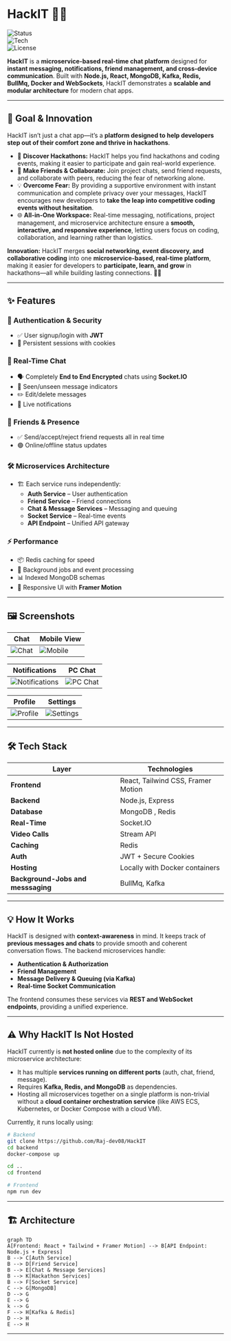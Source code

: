 # HackIT 🚀💬

![Status](https://img.shields.io/badge/Status-Development-orange)  
![Tech](https://img.shields.io/badge/Tech-React%20%7C%20Node.js%20%7C%20MongoDB%20%7C%20Kafka%20%7C%20Socket.IO-blue)  
![License](https://img.shields.io/badge/License-MIT-yellow)  

**HackIT** is a **microservice-based real-time chat platform** designed for **instant messaging, notifications, friend management, and cross-device communication**. Built with **Node.js, React, MongoDB, Kafka, Redis, BullMq, Docker and WebSockets**, HackIT demonstrates a **scalable and modular architecture** for modern chat apps.  

---

## 🎯 Goal & Innovation  

HackIT isn’t just a chat app—it’s a **platform designed to help developers step out of their comfort zone and thrive in hackathons**.  

- 🚀 **Discover Hackathons:** HackIT helps you find hackathons and coding events, making it easier to participate and gain real-world experience.  
- 🤝 **Make Friends & Collaborate:** Join project chats, send friend requests, and collaborate with peers, reducing the fear of networking alone.  
- 💡 **Overcome Fear:** By providing a supportive environment with instant communication and complete privacy over your messages, HackIT encourages new developers to **take the leap into competitive coding events without hesitation**.  
- 🌐 **All-in-One Workspace:** Real-time messaging, notifications, project management, and microservice architecture ensure a **smooth, interactive, and responsive experience**, letting users focus on coding, collaboration, and learning rather than logistics.  

**Innovation:** HackIT merges **social networking, event discovery, and collaborative coding** into one **microservice-based, real-time platform**, making it easier for developers to **participate, learn, and grow** in hackathons—all while building lasting connections. 💬✨

---

## ✨ Features  

### 🔐 Authentication & Security  
- ✅ User signup/login with **JWT**  
- 🔄 Persistent sessions with cookies  

### 💬 Real-Time Chat  
- 🗣️ Completely **End to End Encrypted** chats using **Socket.IO**  
- 👀 Seen/unseen message indicators  
- ✏️ Edit/delete messages  
- 🔔 Live notifications  

### 👥 Friends & Presence  
- ✅ Send/accept/reject friend requests all in real time
- 🟢 Online/offline status updates  

### 🛠 Microservices Architecture  
- 🏗 Each service runs independently:  
  - **Auth Service** – User authentication  
  - **Friend Service** – Friend connections  
  - **Chat & Message Services** – Messaging and queuing  
  - **Socket Service** – Real-time events  
  - **API Endpoint** – Unified API gateway  

### ⚡ Performance  
- 📦 Redis caching for speed  
- 🔄 Background jobs and event processing  
- 📊 Indexed MongoDB schemas  
- 🎨 Responsive UI with **Framer Motion**  

---

## 🖼️ Screenshots

| Chat | Mobile View |
|------|------------|
| ![Chat](frontend/public/chat.png) | ![Mobile](frontend/public/mobile.png) |

| Notifications | PC Chat |
|---------------|---------|
| ![Notifications](frontend/public/notifications.png) | ![PC Chat](frontend/public/pcChat.png) |

| Profile | Settings |
|---------|---------|
| ![Profile](frontend/public/profile.png) | ![Settings](frontend/public/settings.png) |

---

## 🛠 Tech Stack  

| Layer           | Technologies                                      |
| --------------- | ------------------------------------------------- |
| **Frontend**    | React, Tailwind CSS, Framer Motion               |
| **Backend**     | Node.js, Express                                 |
| **Database**    | MongoDB , Redis                                        |
| **Real-Time**   | Socket.IO                                        |
| **Video Calls** | Stream API                                       |
| **Caching**     | Redis                                            |
| **Auth**        | JWT + Secure Cookies                             |
| **Hosting**     | Locally with Docker containers                                           |
| **Background-Jobs and messsaging**   | BullMq, Kafka                      |
---

## 💡 How It Works

HackIT is designed with **context-awareness** in mind. It keeps track of **previous messages and chats** to provide smooth and coherent conversation flows. The backend microservices handle:

- **Authentication & Authorization**  
- **Friend Management**  
- **Message Delivery & Queuing (via Kafka)**  
- **Real-time Socket Communication**  

The frontend consumes these services via **REST and WebSocket endpoints**, providing a unified experience.

---

## ⚠️ Why HackIT Is Not Hosted

HackIT currently is **not hosted online** due to the complexity of its microservice architecture:

- It has multiple **services running on different ports** (auth, chat, friend, message).  
- Requires **Kafka, Redis, and MongoDB** as dependencies.  
- Hosting all microservices together on a single platform is non-trivial without a **cloud container orchestration service** (like AWS ECS, Kubernetes, or Docker Compose with a cloud VM).  

Currently, it runs locally using:

```bash
# Backend
git clone https://github.com/Raj-dev08/HackIT
cd backend
docker-compose up

cd ..
cd frontend

# Frontend
npm run dev

```

--- 

## 🏗 Architecture  
```mermaid
graph TD
A[Frontend: React + Tailwind + Framer Motion] --> B[API Endpoint: Node.js + Express]
B --> C[Auth Service]
B --> D[Friend Service]
B --> E[Chat & Message Services]
B --> K[Hackathon Services]
B --> F[Socket Service]
C --> G[MongoDB]
D --> G
E --> G
k --> G
F --> H[Kafka & Redis]
D --> H
E --> H
```

---
